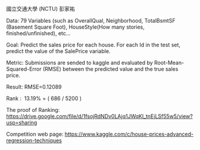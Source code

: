 國立交通大學 (NCTU) 彭家祐

Data: 79 Variables (such as OverallQual, Neighborhood, TotalBsmtSF (Basement Square Foot), HouseStyle(How many stories, finished/unfinished), etc…

Goal: Predict the sales price for each house. For each Id in the test set, predict the value of the SalePrice variable. 

Metric: Submissions are sended to kaggle and evaluated by Root-Mean-Squared-Error (RMSE) between the predicted value and the true sales price.          

Result: RMSE=0.12089

Rank :  13.19% = ( 686 / 5200 ) 

The proof of Ranking: https://drive.google.com/file/d/1fsojRdNDv0LAjq1JWqKl_tnEjLSf55w5/view?usp=sharing

Competition web page: https://www.kaggle.com/c/house-prices-advanced-regression-techniques
